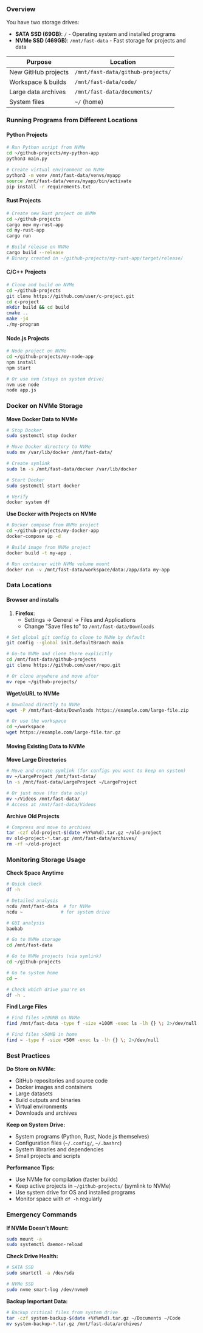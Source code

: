 ### Overview
You have two storage drives:
- **SATA SSD (69GB)**: `/` - Operating system and installed programs
- **NVMe SSD (469GB)**: `/mnt/fast-data` - Fast storage for projects and data

| Purpose             | Location                          |
| ------------------- | --------------------------------- |
| New GitHub projects | `/mnt/fast-data/github-projects/` |
| Workspace & builds  | `/mnt/fast-data/code/`            |
| Large data archives | `/mnt/fast-data/documents/`       |
| System files        | `~/` (home)                       |
### Running Programs from Different Locations

#### Python Projects
```bash
# Run Python script from NVMe
cd ~/github-projects/my-python-app
python3 main.py

# Create virtual environment on NVMe
python3 -m venv /mnt/fast-data/venvs/myapp
source /mnt/fast-data/venvs/myapp/bin/activate
pip install -r requirements.txt
```
#### Rust Projects
```bash
# Create new Rust project on NVMe
cd ~/github-projects
cargo new my-rust-app
cd my-rust-app
cargo run

# Build release on NVMe
cargo build --release
# Binary created in ~/github-projects/my-rust-app/target/release/
```
#### C/C++ Projects
```bash
# Clone and build on NVMe
cd ~/github-projects
git clone https://github.com/user/c-project.git
cd c-project
mkdir build && cd build
cmake ..
make -j4
./my-program
```
#### Node.js Projects
```bash
# Node project on NVMe
cd ~/github-projects/my-node-app
npm install
npm start

# Or use nvm (stays on system drive)
nvm use node
node app.js
```
### Docker on NVMe Storage
**Move Docker Data to NVMe**
```bash
# Stop Docker
sudo systemctl stop docker

# Move Docker directory to NVMe
sudo mv /var/lib/docker /mnt/fast-data/

# Create symlink
sudo ln -s /mnt/fast-data/docker /var/lib/docker

# Start Docker
sudo systemctl start docker

# Verify
docker system df
```
**Use Docker with Projects on NVMe**
```bash
# Docker compose from NVMe project
cd ~/github-projects/my-docker-app
docker-compose up -d

# Build image from NVMe project
docker build -t my-app .

# Run container with NVMe volume mount
docker run -v /mnt/fast-data/workspace/data:/app/data my-app
```
### Data Locations
#### Browser and installs
1. **Firefox**: 
   - Settings → General → Files and Applications
   - Change "Save files to" to `/mnt/fast-data/Downloads`
```bash
# Set global git config to clone to NVMe by default
git config --global init.defaultBranch main

# Go-to NVMe and clone there explicitly
cd /mnt/fast-data/github-projects
git clone https://github.com/user/repo.git

# Or clone anywhere and move after
mv repo ~/github-projects/
```
**Wget/cURL to NVMe**
```bash
# Download directly to NVMe
wget -P /mnt/fast-data/Downloads https://example.com/large-file.zip

# Or use the workspace
cd ~/workspace
wget https://example.com/large-file.tar.gz
```
#### Moving Existing Data to NVMe
**Move Large Directories**
```bash
# Move and create symlink (for configs you want to keep on system)
mv ~/LargeProject /mnt/fast-data/
ln -s /mnt/fast-data/LargeProject ~/LargeProject

# Or just move (for data only)
mv ~/Videos /mnt/fast-data/
# Access at /mnt/fast-data/Videos
```
**Archive Old Projects**
```bash
# Compress and move to archives
tar -czf old-project-$(date +%Y%m%d).tar.gz ~/old-project
mv old-project-*.tar.gz /mnt/fast-data/archives/
rm -rf ~/old-project
```
### Monitoring Storage Usage
**Check Space Anytime**
```bash
# Quick check
df -h

# Detailed analysis
ncdu /mnt/fast-data  # for NVMe
ncdu ~              # for system drive

# GUI analysis
baobab

# Go to NVMe storage
cd /mnt/fast-data

# Go to NVMe projects (via symlink)
cd ~/github-projects

# Go to system home
cd ~

# Check which drive you're on
df -h .
```
**Find Large Files**
```bash
# Find files >100MB on NVMe
find /mnt/fast-data -type f -size +100M -exec ls -lh {} \; 2>/dev/null

# Find files >50MB in home
find ~ -type f -size +50M -exec ls -lh {} \; 2>/dev/null
```
### Best Practices
**Do Store on NVMe:**
- GitHub repositories and source code
- Docker images and containers
- Large datasets
- Build outputs and binaries
- Virtual environments
- Downloads and archives

**Keep on System Drive:**
- System programs (Python, Rust, Node.js themselves)
- Configuration files (`~/.config/`, `~/.bashrc`)
- System libraries and dependencies
- Small projects and scripts

**Performance Tips:**
- Use NVMe for compilation (faster builds)
- Keep active projects in `~/github-projects/` (symlink to NVMe)
- Use system drive for OS and installed programs
- Monitor space with `df -h` regularly
### Emergency Commands
**If NVMe Doesn't Mount:**
```bash
sudo mount -a
sudo systemctl daemon-reload
```
**Check Drive Health:**
```bash
# SATA SSD
sudo smartctl -a /dev/sda

# NVMe SSD  
sudo nvme smart-log /dev/nvme0
```
**Backup Important Data:**
```bash
# Backup critical files from system drive
tar -czf system-backup-$(date +%Y%m%d).tar.gz ~/Documents ~/Code
mv system-backup-*.tar.gz /mnt/fast-data/archives/
```
